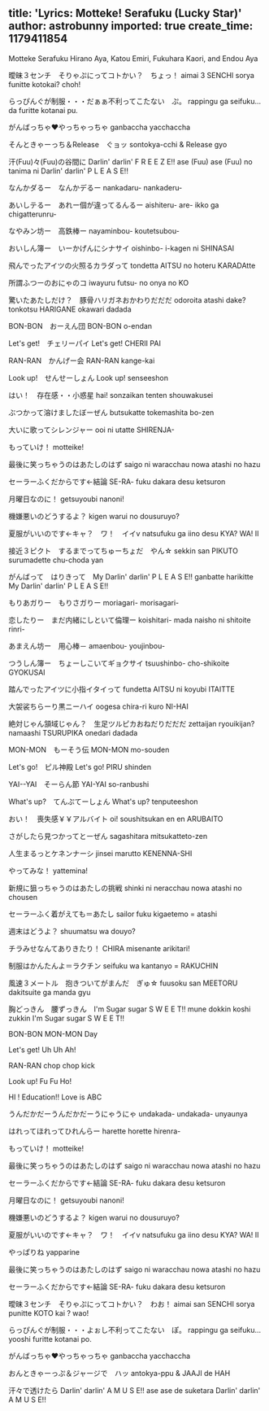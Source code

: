 title: 'Lyrics: Motteke! Serafuku (Lucky Star)'
author: astrobunny
imported: true
create_time: 1179411854
---
Motteke Serafuku
Hirano Aya, Katou Emiri, Fukuhara Kaori, and Endou Aya

曖昧３センチ　そりゃぷにってコトかい？　ちょっ！
aimai 3 SENCHI sorya funitte kotokai? choh!

らっぴんぐが制服・・・だぁぁ不利ってこたない　ぷ。
rappingu ga seifuku... da furitte kotanai pu.

がんばっちゃ♥やっちゃっちゃ
ganbaccha yacchaccha

そんときゃーっち＆Release　ぐョッ
sontokya-cchi &amp; Release gyo

汗(Fuu)々(Fuu)の谷間に Darlin' darlin' F R E E Z E!!
ase (Fuu) ase (Fuu) no tanima ni Darlin' darlin' P L E A S E!!

なんかダるー　なんかデるー
nankadaru- nankaderu-

あいしテるー　あれー個が違ってるんるー
aishiteru- are- ikko ga chigatterunru-

なやみン坊ー　高鉄棒ー
nayaminbou- koutetsubou-

おいしん簿ー　いーかげんにシナサイ
oishinbo- i-kagen ni SHINASAI

飛んでったアイツの火照るカラダって
tondetta AITSU no hoteru KARADAtte

所謂ふつーのおにゃのコ
iwayuru futsu- no onya no KO

驚いたあたしだけ？　豚骨ハリガネおかわりだだだ
odoroita atashi dake? tonkotsu HARIGANE okawari dadada

BON-BON　おーえん団
BON-BON o-endan

Let's get!　チェリーパイ
Let's get! CHERII PAI

RAN-RAN　かんげー会
RAN-RAN kange-kai

Look up!　せんせーしょん
Look up! senseeshon

はい！　存在感・・小惑星
hai! sonzaikan tenten shouwakusei

ぶつかって溶けましたぼーぜん
butsukatte tokemashita bo-zen

大いに歌ってシレンジャー
ooi ni utatte SHIRENJA-

もっていけ！
motteike!

最後に笑っちゃうのはあたしのはず
saigo ni waracchau nowa atashi no hazu

セーラーふくだからです←結論
SE-RA- fuku dakara desu ketsuron

月曜日なのに！
getsuyoubi nanoni!

機嫌悪いのどうするよ？
kigen warui no dousuruyo?

夏服がいいのです←キャ？　ワ！　イイv
natsufuku ga iino desu KYA? WA! II

接近３ピクト　するまでってちゅーちょだ　やん☆
sekkin san PIKUTO surumadette chu-choda yan

がんばって　はりきって　My Darlin' darlin' P L E A S E!!
ganbatte harikitte My Darlin' darlin' P L E A S E!!

もりあガりー　もりさガりー
moriagari- morisagari-

恋したりー　まだ内緒にしといて倫理ー
koishitari- mada naisho ni shitoite rinri-

あまえん坊ー　用心棒－
amaenbou- youjinbou-

つうしん簿ー　ちょーしこいてギョクサイ
tsuushinbo- cho-shikoite GYOKUSAI

踏んでったアイツに小指イタイって
fundetta AITSU ni koyubi ITAITTE

大袈裟ちらーり黒ニーハイ
oogesa chira-ri kuro NI-HAI

絶対じゃん頷域じゃん？　生足ツルピカおねだりだだだ
zettaijan ryouikijan? namaashi TSURUPIKA onedari dadada

MON-MON　もーそう伝
MON-MON mo-souden

Let's go!　ピル神殿
Let's go! PIRU shinden

YAI--YAI　そーらん節
YAI-YAI so-ranbushi

What's up?　てんぷてーしょん
What's up? tenputeeshon

おい！　喪失感￥￥アルバイト
oi! soushitsukan en en ARUBAITO

さがしたら見つかってとーぜん
sagashitara mitsukatteto-zen

人生まるっとケネンナーシ
jinsei marutto KENENNA-SHI

やってみな！
yattemina!

新規に狙っちゃうのはあたしの挑戦
shinki ni neracchau nowa atashi no chousen

セーラーふく着がえても＝あたし
sailor fuku kigaetemo = atashi

週末はどうよ？
shuumatsu wa douyo?

チラみせなんてありきたり！
CHIRA misenante arikitari!

制服はかんたんよ＝ラクチン
seifuku wa kantanyo = RAKUCHIN

風速３メートル　抱きついてがまんだ　ぎゅ☆
fuusoku san MEETORU dakitsuite ga manda gyu

胸どっきん　腰ずっきん　I'm Sugar sugar S W E E T!!
mune dokkin koshi zukkin I'm Sugar sugar S W E E T!!

BON-BON MON-MON Day

Let's get! Uh Uh Ah!

RAN-RAN chop chop kick

Look up! Fu Fu Ho!

HI ! Education!! Love is ABC

うんだかだーうんだかだーうにゃうにゃ
undakada- undakada- unyaunya

はれってほれってひれんらー
harette horette hirenra-

もっていけ！
motteike!

最後に笑っちゃうのはあたしのはず
saigo ni waracchau nowa atashi no hazu

セーラーふくだからです←結論
SE-RA- fuku dakara desu ketsuron

月曜日なのに！
getsuyoubi nanoni!

機嫌悪いのどうするよ？
kigen warui no dousuruyo?

夏服がいいのです←キャ？　ワ！　イイv
natsufuku ga iino desu KYA? WA! II

やっぱりね
yapparine

最後に笑っちゃうのはあたしのはず
saigo ni waracchau nowa atashi no hazu

セーラーふくだからです←結論
SE-RA- fuku dakara desu ketsuron

曖昧３センチ　そりゃぷにってコトかい？　わお！
aimai san SENCHI sorya punitte KOTO kai ? wao!

らっぴんぐが制服・・・よぉし不利ってこたない　ぽ。
rappingu ga seifuku... yooshi furitte kotanai po.

がんばっちゃ♥やっちゃっちゃ
ganbaccha yacchaccha

おんときゃーっぷ＆ジャージで　ハッ
antokya-ppu &amp; JAAJI de HAH

汗々で透けたら Darlin' darlin' A M U S E!!
ase ase de suketara Darlin' darlin' A M U S E!!
